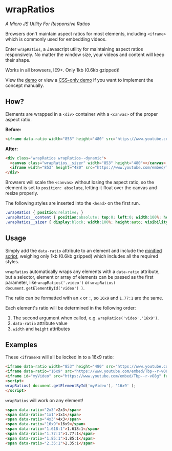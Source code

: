 # wrapRatios
*A Micro JS Utility For Responsive Ratios*
  
Browsers don't maintain aspect ratios for most elements, including `<iframe>` which is commonly used for embedding videos. 

Enter `wrapRatios`, a Javascript utility for maintaining aspect ratios responsively. No matter the window size, your videos and content will keep their shape.

Works in all browsers, IE9+. Only 1kb (0.6kb gzipped)!

View the [demo](http://codepen.io/shshaw/full/BNXWOo) or view a [CSS-only demo](http://codepen.io/shshaw/pen/ZGgXLj) if you want to implement the concept manually.

## How?

Elements are wrapped in a `<div>` container with a `<canvas>` of the proper aspect ratio. 

**Before:**
```html
<iframe data-ratio width="853" height="480" src="https://www.youtube.com/embed/Tbp--r-vO8g" frameborder="0" allowfullscreen></iframe>
```

**After:**

```html
<div class="wrapRatios wrapRatios--dynamic">
  <canvas class="wrapRatios__sizer" width="853" height="480"></canvas>
  <iframe width="853" height="480" src="https://www.youtube.com/embed/Tbp--r-vO8g" frameborder="0" allowfullscreen="" class=" wrapRatios__content"></iframe>
</div>
```

Browsers will scale the `<canvas>` without losing the aspect ratio, so the element is set to `position: absolute`, letting it float over the canvas and resize properly.

The following styles are inserted into the `<head>` on the first run.

```css
.wrapRatios { position:relative; }
.wrapRatios__content { position:absolute; top:0; left:0; width:100%; height:100%; }
.wrapRatios__sizer { display:block; width:100%; height:auto; visibility:hidden; }
```


## Usage

Simply add the `data-ratio` attribute to an element and include the [minified script](wrapRatios.min.js), weighing only 1kb (0.6kb gzipped) which includes all the required styles.

`wrapRatios` automatically wraps any elements with a `data-ratio` attribute, but a selector, element or array of elements can be passed as the first parameter, like `wrapRatios('.video')` or `wrapRatios( document.getElementById('video') )`.

The ratio can be formatted with an `x` or `:`, so `16x9` and `1.77:1` are the same. 

Each element's ratio will be determined in the following order:

1. The second argument when called, e.g. `wrapRatios('video','16x9')`.
2. `data-ratio` attribute value
3. `width` and `height` attributes

## Examples

These `<iframe>`s will all be locked in to a 16x9 ratio:

```html
<iframe data-ratio width="853" height="480" src="https://www.youtube.com/embed/Tbp--r-vO8g" frameborder="0" allowfullscreen></iframe>
<iframe data-ratio="16x9" src="https://www.youtube.com/embed/Tbp--r-vO8g" frameborder="0" allowfullscreen></iframe>
<iframe id="myVideo" src="https://www.youtube.com/embed/Tbp--r-vO8g" frameborder="0" allowfullscreen></iframe>
<script>
wrapRatios( document.getElementById('myVideo'), '16x9' );
</script>
```

`wrapRatios` will work on any element!

```html
<span data-ratio="2x3">2x3</span>
<span data-ratio="1x1">1x1</span>
<span data-ratio="4x3">4x3</span>
<span data-ratio="16x9">16x9</span>
<span data-ratio="1.618:1">1.618:1</span>
<span data-ratio="1.77:1">1.77:1</span>
<span data-ratio="1.85:1">1.85:1</span>
<span data-ratio="2.35:1">2.35:1</span>
```

